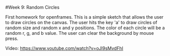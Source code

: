 #Week 9: Random Circles

First homework for openframes. This is a simple sketch that allows the user to draw circles on the canvas. The user hits the key 'a' to draw circles of random size and random x and y positions. The color of each circle will be a random r, g, and b value. The user can clear the background by mouse press. 

Video: https://www.youtube.com/watch?v=oJl9sMvdFhI
